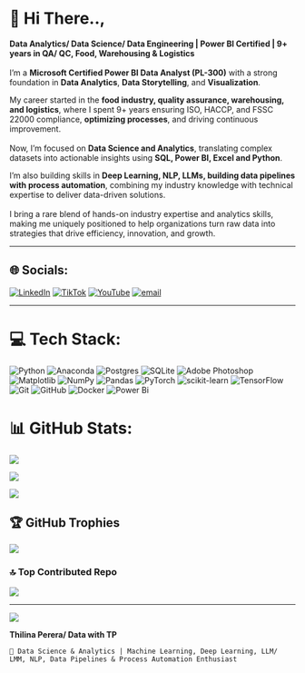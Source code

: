 # 💫 Hi There..,
**Data Analytics/ Data Science/ Data Engineering | Power BI Certified | 9+ years in QA/ QC, Food, Warehousing & Logistics**<br>
<br>I’m a **Microsoft Certified Power BI Data Analyst (PL-300)** with a strong foundation in **Data Analytics**, **Data Storytelling**, and **Visualization**.

My career started in the **food industry, quality assurance, warehousing, and logistics**, where I spent 9+ years ensuring ISO, HACCP, and FSSC 22000 compliance, **optimizing processes**, and driving continuous improvement.<br>
<br>Now, I’m focused on **Data Science and Analytics**, translating complex datasets into actionable insights using **SQL, Power BI, Excel and Python**.

I’m also building skills in **Deep Learning, NLP, LLMs, building data pipelines with process automation**, combining my industry knowledge with technical expertise to deliver data-driven solutions.<br>
<br>I bring a rare blend of hands-on industry expertise and analytics skills, making me uniquely positioned to help organizations turn raw data into strategies that drive efficiency, innovation, and growth.

---

## 🌐 Socials:
[![LinkedIn](https://img.shields.io/badge/LinkedIn-%230077B5.svg?logo=linkedin&logoColor=white)](https://linkedin.com/in/thilina-perera-148aa934/) [![TikTok](https://img.shields.io/badge/TikTok-%23000000.svg?logo=TikTok&logoColor=white)](https://tiktok.com/@@phoenix.da.analyst) [![YouTube](https://img.shields.io/badge/YouTube-%23FF0000.svg?logo=YouTube&logoColor=white)](https://youtube.com/@@Data_with_TP) [![email](https://img.shields.io/badge/Email-D14836?logo=gmail&logoColor=white)](mailto:kgttpereraqatar2022@gmail.com) 

---

# 💻 Tech Stack:
![Python](https://img.shields.io/badge/python-3670A0?style=for-the-badge&logo=python&logoColor=ffdd54) ![Anaconda](https://img.shields.io/badge/Anaconda-%2344A833.svg?style=for-the-badge&logo=anaconda&logoColor=white) ![Postgres](https://img.shields.io/badge/postgres-%23316192.svg?style=for-the-badge&logo=postgresql&logoColor=white) ![SQLite](https://img.shields.io/badge/sqlite-%2307405e.svg?style=for-the-badge&logo=sqlite&logoColor=white) ![Adobe Photoshop](https://img.shields.io/badge/adobe%20photoshop-%2331A8FF.svg?style=for-the-badge&logo=adobe%20photoshop&logoColor=white) ![Matplotlib](https://img.shields.io/badge/Matplotlib-%23ffffff.svg?style=for-the-badge&logo=Matplotlib&logoColor=black) ![NumPy](https://img.shields.io/badge/numpy-%23013243.svg?style=for-the-badge&logo=numpy&logoColor=white) ![Pandas](https://img.shields.io/badge/pandas-%23150458.svg?style=for-the-badge&logo=pandas&logoColor=white) ![PyTorch](https://img.shields.io/badge/PyTorch-%23EE4C2C.svg?style=for-the-badge&logo=PyTorch&logoColor=white) ![scikit-learn](https://img.shields.io/badge/scikit--learn-%23F7931E.svg?style=for-the-badge&logo=scikit-learn&logoColor=white) ![TensorFlow](https://img.shields.io/badge/TensorFlow-%23FF6F00.svg?style=for-the-badge&logo=TensorFlow&logoColor=white) ![Git](https://img.shields.io/badge/git-%23F05033.svg?style=for-the-badge&logo=git&logoColor=white) ![GitHub](https://img.shields.io/badge/github-%23121011.svg?style=for-the-badge&logo=github&logoColor=white) ![Docker](https://img.shields.io/badge/docker-%230db7ed.svg?style=for-the-badge&logo=docker&logoColor=white) ![Power Bi](https://img.shields.io/badge/power_bi-F2C811?style=for-the-badge&logo=powerbi&logoColor=black)
# 📊 GitHub Stats:
![](https://github-readme-stats.vercel.app/api?username=ThilinaPerera-DataAnalytics&theme=dark&hide_border=false&include_all_commits=true&count_private=true)<br/>

![](https://nirzak-streak-stats.vercel.app/?user=ThilinaPerera-DataAnalytics&theme=dark&hide_border=false)<br/>

![](https://github-readme-stats.vercel.app/api/top-langs/?username=ThilinaPerera-DataAnalytics&theme=dark&hide_border=false&include_all_commits=true&count_private=true&layout=compact)

## 🏆 GitHub Trophies
![](https://github-profile-trophy.vercel.app/?username=ThilinaPerera-DataAnalytics&theme=radical&no-frame=false&no-bg=false&margin-w=4)

### 🔝 Top Contributed Repo
![](https://github-contributor-stats.vercel.app/api?username=ThilinaPerera-DataAnalytics&limit=5&theme=dark&combine_all_yearly_contributions=true)

---
[![](https://visitcount.itsvg.in/api?id=ThilinaPerera-DataAnalytics&icon=0&color=0)](https://visitcount.itsvg.in)

**Thilina Perera/ Data with TP**

    📌 Data Science & Analytics | Machine Learning, Deep Learning, LLM/ LMM, NLP, Data Pipelines & Process Automation Enthusiast
